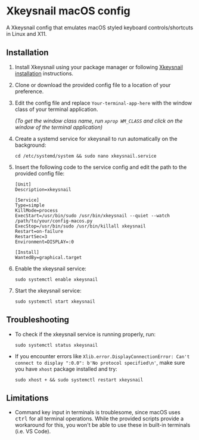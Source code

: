 # Xkeysnail macOS config
A Xkeysnail config that emulates macOS styled keyboard controls/shortcuts in Linux and X11.

## Installation
1. Install Xkeysnail using your package manager or following [Xkeysnail installation](https://github.com/mooz/xkeysnail#installation) instructions.

2. Clone or download the provided config file to a location of your preference.

3. Edit the config file and replace `Your-terminal-app-here` with the window class of your terminal application.

   *(To get the window class name, run `xprop WM_CLASS` and click on the window of the terminal application)*  

4. Create a systemd service for xkeysnail to run automatically on the background:

    ```
    cd /etc/systemd/system && sudo nano xkeysnail.service
    ```

5. Insert the following code to the service config and edit the path to the provided config file:
    ```
    [Unit]
    Description=xkeysnail

    [Service]
    Type=simple
    KillMode=process
    ExecStart=/usr/bin/sudo /usr/bin/xkeysnail --quiet --watch /path/to/your/config-macos.py
    ExecStop=/usr/bin/sudo /usr/bin/killall xkeysnail
    Restart=on-failure
    RestartSec=3
    Environment=DISPLAY=:0

    [Install]
    WantedBy=graphical.target
    ```

6. Enable the xkeysnail service:
    ```
    sudo systemctl enable xkeysnail
    ```

7. Start the xkeysnail service:
    ```
    sudo systemctl start xkeysnail
    ```


## Troubleshooting 
- To check if the xkeysnail service is running properly, run:
  ```
  sudo systemctl status xkeysnail
  ```

- If you encounter errors like `Xlib.error.DisplayConnectionError: Can't connect to display ":0.0": b'No protocol specified\n'`, make sure you have `xhost` package installed and try:
  ```
  sudo xhost + && sudo systemctl restart xkeysnail
  ```

## Limitations
- Command key input in terminals is troublesome, since macOS uses <kbd>ctrl</kbd> for all terminal operations. While the provided scripts provide a workaround for this, you won't be able to use these in built-in terminals (i.e. VS Code).
